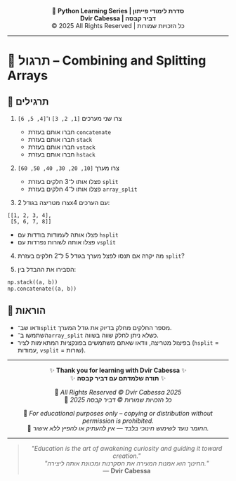 <!-- DC_HEADER_START -->
<div align="center">

🐍 **Python Learning Series | סדרת לימודי פייתון**  
**Dvir Cabessa | דביר קבסה**  
© 2025 All Rights Reserved | כל הזכויות שמורות

</div>

---
<!-- DC_HEADER_END -->

# 📘 תרגול – Combining and Splitting Arrays

## 🧪 תרגילים

1. צרו שני מערכים `[1, 2, 3]` ו־`[4, 5, 6]`  
   - חברו אותם בעזרת `concatenate`  
   - חברו אותם בעזרת `stack`  
   - חברו אותם בעזרת `vstack`  
   - חברו אותם בעזרת `hstack`

2. צרו מערך `[10, 20, 30, 40, 50, 60]`  
   - פצלו אותו ל־3 חלקים בעזרת `split`  
   - פצלו אותו ל־4 חלקים בעזרת `array_split`

3. צרו מטריצה בגודל 2x4 עם הערכים:
```
[[1, 2, 3, 4],
 [5, 6, 7, 8]]
```
   - פצלו אותה לעמודות בודדות עם `hsplit`
   - פצלו אותה לשורות נפרדות עם `vsplit`

4. מה יקרה אם תנסו לפצל מערך בגודל 5 ל־2 חלקים בעזרת `split`?

5. הסבירו את ההבדל בין:
```python
np.stack((a, b))
np.concatenate((a, b))
```

## 📌 הוראות

- ודאו שב־`split` מספר החלקים מחלק בדיוק את גודל המערך.
- השתמשו ב־`array_split` כשלא ניתן לחלק שווה בשווה.
- בפיצול מטריצה, וודאו שאתם משתמשים בפונקציות המתאימות לציר (`hsplit` = עמודות, `vsplit` = שורות).

<!-- DC_FOOTER_START -->
---

<div align="center">

✨ **Thank you for learning with Dvir Cabessa** ✨  
✨ **תודה שלמדתם עם דביר קבסה** ✨  

📘 *All Rights Reserved © Dvir Cabessa 2025*  
📘 *כל הזכויות שמורות © דביר קבסה 2025*  

🔗 *For educational purposes only – copying or distribution without permission is prohibited.*  
🔗 *החומר נועד לשימוש חינוכי בלבד — אין להעתיק או להפיץ ללא אישור.*

---

> _"Education is the art of awakening curiosity and guiding it toward creation."_  
> _"החינוך הוא אמנות המעירה את הסקרנות ומכוונת אותה ליצירה."_  
> — **Dvir Cabessa**

</div>
<!-- DC_FOOTER_END -->

